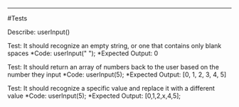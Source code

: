 ---
#Tests

Describe: userInput()

Test: It should recognize an empty string, or one that contains only blank spaces
*Code: 
userInput("   ");
*Expected Output: 0


Test: It should return an array of numbers back to the user based on the number they input
*Code: 
userInput(5);
*Expected Output: [0, 1, 2, 3, 4, 5]


Test: It should recognize a specific value and replace it with a different value
*Code: 
userInput(5);
*Expected Output: [0,1,2,x,4,5];